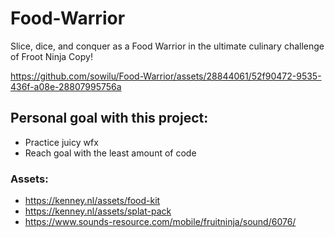 # Food-Warrior
 Slice, dice, and conquer as a Food Warrior in the ultimate culinary challenge of Froot Ninja Copy!
 
https://github.com/sowilu/Food-Warrior/assets/28844061/52f90472-9535-436f-a08e-28807995756a

## Personal goal with this project:
- Practice juicy wfx
- Reach goal with the least amount of code

### Assets:
- https://kenney.nl/assets/food-kit
- https://kenney.nl/assets/splat-pack
- https://www.sounds-resource.com/mobile/fruitninja/sound/6076/
